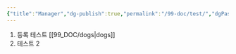 ```yaml
---
{"title":"Manager","dg-publish":true,"permalink":"/99-doc/test/","dgPassFrontmatter":true,"noteIcon":"","created":"","updated":""}
---
```


1. 등록 테스트 [[99_DOC/dogs\|dogs]]
2. 테스트 2
